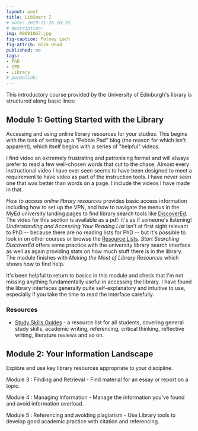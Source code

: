 ```yaml
---
layout: post
title: LibSmart I
# date: 2019-11-26 20:10
# description: 
img: R0001067.jpg
fig-caption: Polney Loch
fig-attrib: Nick Hood
published: no
tags:
- PhD
- CPD
- Library
# permalink:
---
```


This introductory course provided by the University of Edinburgh's library is structured along basic lines: 

## Module 1: Getting Started with the Library
Accessing and using online library resources for your studies. This begins with the task of setting up a "Pebble Pad" blog (the reason for which isn't apparent), which itself begins with a series of "helpful" videos. 

I find video an extremely frustrating and patronising format and will always prefer to read a few well-chosen words that cut to the chase. Almost every instructional video I have ever seen seems to have been designed to meet a requirement to have video as part of the instruction tools. I have never seen one that was better than words on a page. I include the videos I have made in that.

*How to access online library resources* provides basic access information including how to set up the VPN, and how to navigate the menus in the MyEd university landing pages to find library search tools like [DiscoverEd]. The video for this section is available as a pdf: it's as if someone's listening! *Understanding and Accessing Your Reading List* isn't at first sight relevant to PhD -- because there are no reading lists for PhD -- but it's possible to look in on other courses or browse the [Resource Lists]. *Start Searching DiscoverEd* offers some practice with the university library search interface as well as again providing stats on how much stuff there is in the library. The module finishes with *Making the Most of Library Resources* which shows how to find help.

It's been helpful to return to basics in this module and check that I'm not missing anything fundamentally useful in accessing the library. I have found the library interfaces generally quite self-explanatory and intuitive to use, especially if you take the time to read the interface carefully.

### Resources

* [Study Skills Guides] - a resource list for all students, covering general study skills, academic writing, referencing, critical thinking, reflective writing, literature reviews and so on.

[Resource Lists]: https://eu01.alma.exlibrisgroup.com/leganto/readinglist/searchlists

[Study Skills Guides]: https://eu01.alma.exlibrisgroup.com/leganto/public/44UOE_INST/lists/27615489290002466?auth=SAML

[DiscoverEd]: http://discovered.ed.ac.uk

## Module 2: Your Information Landscape
Explore and use key library resources appropriate to your discipline.

Module 3
: Finding and Retrieval - Find material for an essay or report on a topic.

Module 4
: Managing Information - Manage the information you've found and avoid information overload.

Module 5
: Referencing and avoiding plagiarism - Use Library tools to develop good academic practice with citation and referencing.
